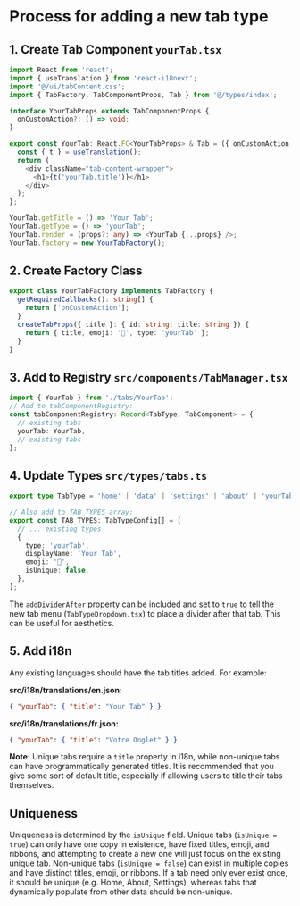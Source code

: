 # Process for adding a new tab type

## 1. Create Tab Component `yourTab.tsx`

```typescript
import React from 'react';
import { useTranslation } from 'react-i18next';
import '@/ui/tabContent.css';
import { TabFactory, TabComponentProps, Tab } from '@/types/index';

interface YourTabProps extends TabComponentProps {
  onCustomAction?: () => void;
}

export const YourTab: React.FC<YourTabProps> & Tab = ({ onCustomAction }) => {
  const { t } = useTranslation();
  return (
    <div className="tab-content-wrapper">
      <h1>{t('yourTab.title')}</h1>
    </div>
  );
};

YourTab.getTitle = () => 'Your Tab';
YourTab.getType = () => 'yourTab';
YourTab.render = (props?: any) => <YourTab {...props} />;
YourTab.factory = new YourTabFactory();
```

## 2. Create Factory Class

```typescript
export class YourTabFactory implements TabFactory {
  getRequiredCallbacks(): string[] {
    return ['onCustomAction'];
  }
  createTabProps({ title }: { id: string; title: string }) {
    return { title, emoji: '🎯', type: 'yourTab' };
  }
}
```

## 3. Add to Registry `src/components/TabManager.tsx`

```typescript
import { YourTab } from './tabs/YourTab';
// Add to tabComponentRegistry:
const tabComponentRegistry: Record<TabType, TabComponent> = {
  // existing tabs
  yourTab: YourTab,
  // existing tabs
};
```

## 4. Update Types `src/types/tabs.ts`

```typescript
export type TabType = 'home' | 'data' | 'settings' | 'about' | 'yourTab';

// Also add to TAB_TYPES array:
export const TAB_TYPES: TabTypeConfig[] = [
  // ... existing types
  {
    type: 'yourTab',
    displayName: 'Your Tab',
    emoji: '🎯',
    isUnique: false,
  },
];
```

The `addDividerAfter` property can be included and set to `true` to tell the new tab menu (`TabTypeDropdown.tsx`) to place a divider after that tab. This can be useful for aesthetics.

## 5. Add i18n

Any existing languages should have the tab titles added. For example:

**src/i18n/translations/en.json:**
```json
{ "yourTab": { "title": "Your Tab" } }
```

**src/i18n/translations/fr.json:**
```json
{ "yourTab": { "title": "Votre Onglet" } }
```

**Note:** Unique tabs require a `title` property in i18n, while non-unique tabs can have programmatically generated titles. It is recommended that you give some sort of default title, especially if allowing users to title their tabs themselves.

## Uniqueness

Uniqueness is determined by the `isUnique` field. Unique tabs (`isUnique = true`) can only have one copy in existence, have fixed titles, emoji, and ribbons, and attempting to create a new one will just focus on the existing unique tab. Non-unique tabs (`isUnique = false`) can exist in multiple copies and have distinct titles, emoji, or ribbons. If a tab need only ever exist once, it should be unique (e.g. Home, About, Settings), whereas tabs that dynamically populate from other data should be non-unique.
